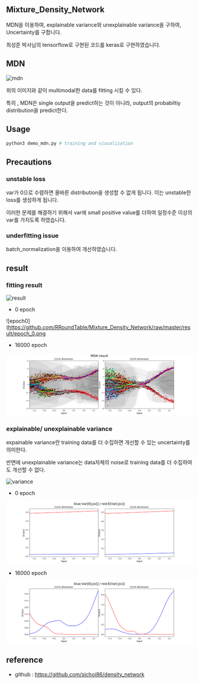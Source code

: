 ## Mixture_Density_Network

MDN을 이용하여, explainable variance와 unexplainable variance을 구하여, Uncertainty를 구합니다.

최성준 박사님의 tensorflow로 구현된 코드를 keras로 구현하였습니다.

## MDN

![mdn](http://edwardlib.org/images/mixture-density-network-fig0.png)

위의 이미지와 같이 multimodal한 data를 fitting 시킬 수 있다.

특히 , MDN은 single output을 predict하는 것이 아니라, output의 probabiltiy distribution을 predict한다.

## Usage

```bash
python3 demo_mdn.py # training and visualization
```

## Precautions

### unstable loss

var가 0으로 수렴하면 올바른 distribution을 생성할 수 없게 됩니다. 이는 unstable한 loss를 생성하게 됩니다.

이러한 문제를 해결하기 위해서 var에 small positive value를 더하여 일정수준 이상의 var를 가지도록 하였습니다.

### underfitting issue

batch_normalization을 이용하여 개선하였습니다.

## result

### fitting result

![result](https://github.com/RRoundTable/Mixture_Density_Network/raw/master/result/result.gif)

- 0 epoch

![epoch0](https://github.com/RRoundTable/Mixture_Density_Network/raw/master/result/epoch_0.png

- 16000 epoch

![epoch_16000](https://github.com/RRoundTable/Mixture_Density_Network/raw/master/result/epoch_16000.png)



### explainable/ unexplainable variance

expainable variance란 training data를 더 수집하면 개선할 수 있는 uncertainty를 의미한다.

반면에 unexplainable variance는 data자체의 noise로 training data를 더 수집하여도 개선할 수 없다.

![variance](https://github.com/RRoundTable/Mixture_Density_Network/raw/master/variance/variance.gif)

- 0 epoch

![epoch0](https://github.com/RRoundTable/Mixture_Density_Network/raw/master/variance/epoch_0.png)

- 16000 epoch

![epoch_16000](https://github.com/RRoundTable/Mixture_Density_Network/raw/master/variance/epoch_16000.png)


## reference

- github : https://github.com/sjchoi86/density_network